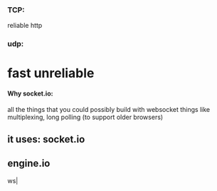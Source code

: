 ### TCP:
reliable http

### udp:
fast unreliable
==========================================================================
#### Why socket.io:
all the things that you could possibly build with websocket 
things like multiplexing, long polling (to support older browsers)

it uses:
socket.io
---------
engine.io
---------
ws|
